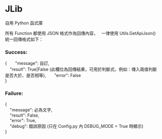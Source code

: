 # JLib
自用 Python 函式庫 
  
 所有 Function 都使用 JSON 格式作為回傳內容，  
一律使用 Utils.GetApiJson() 統一回傳格式如下：  
   
 ### Success:  
{  
     "message": 自訂,  
     "result": True|False (此欄位為回傳結果，可用於判斷式，例如：傳入兩值判斷是否大於、是否相等),  
     "error": False  
}  
  
### Failure: 
{  
     "message": 必為文字,  
     "result": False,  
     "error": True,  
     "debug": 錯誤原因 (只在 Config.py 內 DEBUG_MODE = True 時顯示)  
}  
  
  
